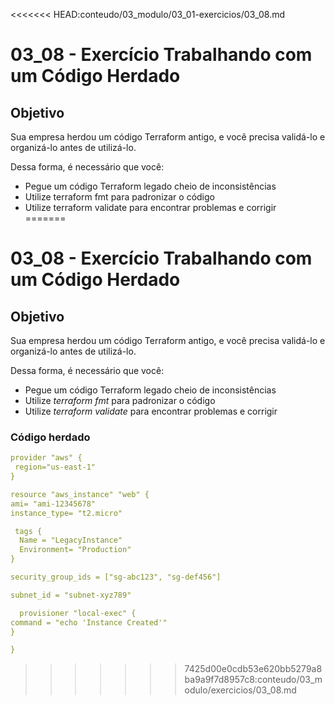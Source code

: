 <<<<<<< HEAD:conteudo/03_modulo/03_01-exercicios/03_08.md
# 03_08 - Exercício Trabalhando com um Código Herdado

## Objetivo
Sua empresa herdou um código Terraform antigo, e você precisa validá-lo e organizá-lo antes de utilizá-lo.  

Dessa forma, é necessário que você:  
- Pegue um código Terraform legado cheio de inconsistências  
- Utilize terraform fmt para padronizar o código  
- Utilize terraform validate para encontrar problemas e corrigir  
=======
# 03_08 - Exercício Trabalhando com um Código Herdado

## Objetivo
Sua empresa herdou um código Terraform antigo, e você precisa validá-lo e organizá-lo antes de utilizá-lo.  

Dessa forma, é necessário que você:  
- Pegue um código Terraform legado cheio de inconsistências  
- Utilize *terraform fmt* para padronizar o código  
- Utilize *terraform validate* para encontrar problemas e corrigir  

### Código herdado
```yaml
provider "aws" {
 region="us-east-1"
}

resource "aws_instance" "web" {
ami= "ami-12345678"  
instance_type= "t2.micro"

 tags {
  Name = "LegacyInstance"
  Environment= "Production"
}

security_group_ids = ["sg-abc123", "sg-def456"]

subnet_id = "subnet-xyz789"

  provisioner "local-exec" {
command = "echo 'Instance Created'"
}

}
```
>>>>>>> 7425d00e0cdb53e620bb5279a8ba9a9f7d8957c8:conteudo/03_modulo/exercicios/03_08.md
